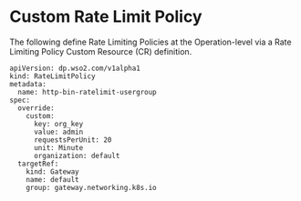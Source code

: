 # Custom Rate Limit Policy

The following define Rate Limiting Policies at the Operation-level via a Rate Limiting Policy Custom Resource (CR) definition.

```
apiVersion: dp.wso2.com/v1alpha1
kind: RateLimitPolicy
metadata:
  name: http-bin-ratelimit-usergroup
spec:
  override:
    custom:
      key: org_key
      value: admin
      requestsPerUnit: 20
      unit: Minute
      organization: default
  targetRef:
    kind: Gateway
    name: default
    group: gateway.networking.k8s.io

```